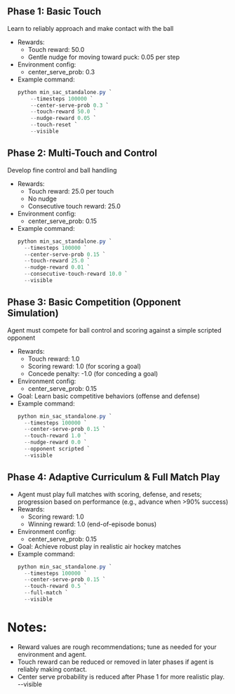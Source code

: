 ## Phase 1: Basic Touch
Learn to reliably approach and make contact with the ball
- Rewards:
	- Touch reward: 50.0
	- Gentle nudge for moving toward puck: 0.05 per step
- Environment config:
	- center_serve_prob: 0.3
- Example command:
	```powershell
	python min_sac_standalone.py `
		--timesteps 100000 `
		--center-serve-prob 0.3 `
		--touch-reward 50.0 `
		--nudge-reward 0.05 `
		--touch-reset `
		--visible
	```
## Phase 2: Multi-Touch and Control
Develop fine control and ball handling
- Rewards:
	- Touch reward: 25.0 per touch
	- No nudge
	- Consecutive touch reward: 25.0
- Environment config:
	- center_serve_prob: 0.15
- Example command:
	```powershell
	python min_sac_standalone.py `
	  --timesteps 100000 `
	  --center-serve-prob 0.15 `
	  --touch-reward 25.0 `
	  --nudge-reward 0.01 `
	  --consecutive-touch-reward 10.0 `
	  --visible
	```
## Phase 3: Basic Competition (Opponent Simulation)
Agent must compete for ball control and scoring against a simple scripted opponent
- Rewards:
	- Touch reward: 1.0
	- Scoring reward: 1.0 (for scoring a goal)
	- Concede penalty: -1.0 (for conceding a goal)
- Environment config:
	- center_serve_prob: 0.15
- Goal: Learn basic competitive behaviors (offense and defense)
- Example command:
	```powershell
	python min_sac_standalone.py `
	  --timesteps 100000 `
	  --center-serve-prob 0.15 `
	  --touch-reward 1.0 `
	  --nudge-reward 0.0 `
	  --opponent scripted `
	  --visible
	```
## Phase 4: Adaptive Curriculum & Full Match Play
- Agent must play full matches with scoring, defense, and resets; progression based on performance (e.g., advance when >90% success)
- Rewards:
	- Scoring reward: 1.0
	- Winning reward: 1.0 (end-of-episode bonus)
- Environment config:
	- center_serve_prob: 0.15
- Goal: Achieve robust play in realistic air hockey matches
- Example command:
	```powershell
	python min_sac_standalone.py `
	  --timesteps 100000 `
	  --center-serve-prob 0.15 `
	  --touch-reward 0.5 `
	  --full-match `
	  --visible
	```
# Notes:
- Reward values are rough recommendations; tune as needed for your environment and agent.
- Touch reward can be reduced or removed in later phases if agent is reliably making contact.
- Center serve probability is reduced after Phase 1 for more realistic play.
	--visible

```

